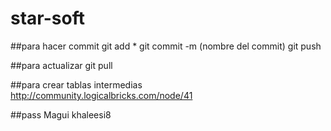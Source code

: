 # star-soft

##para  hacer commit
git add *
git commit -m (nombre del commit)
git push

##para actualizar
git pull

##para crear tablas intermedias
http://community.logicalbricks.com/node/41

##pass Magui
khaleesi8


